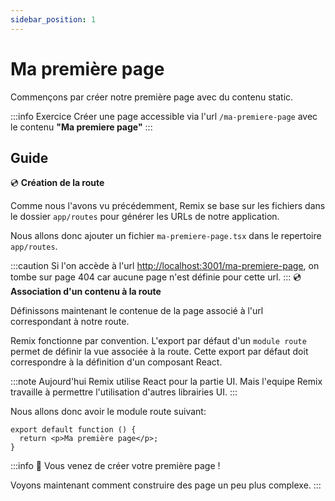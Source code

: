 ```yaml
---
sidebar_position: 1
---
```


# Ma première page

Commençons par créer notre première page avec du contenu static.

:::info Exercice
Créer une page accessible via l'url `/ma-premiere-page` avec le contenu **"Ma premiere page"**
:::

## Guide

💿 **Création de la route**

Comme nous l'avons vu précédemment, Remix se base sur les fichiers dans le dossier `app/routes` pour générer les URLs de notre application.

Nous allons donc ajouter un fichier `ma-premiere-page.tsx` dans le repertoire `app/routes`.

:::caution
Si l'on accède à l'url [http://localhost:3001/ma-premiere-page](http://localhost:3000/ma-premiere-page), on tombe sur page 404 car aucune page n'est définie pour cette url.
:::
💿 **Association d'un contenu à la route**

Définissons maintenant le contenue de la page associé à l'url correspondant à notre route.

Remix fonctionne par convention. L'export par défaut d'un `module route` permet de définir la vue associée à la route. Cette export par défaut doit correspondre à la définition d'un composant React.

:::note
Aujourd'hui Remix utilise React pour la partie UI. Mais l'equipe Remix travaille à permettre l'utilisation d'autres librairies UI.
:::

Nous allons donc avoir le module route suivant:

```tsx title="app/routes/ma-premiere-page.tsx"
export default function () {
  return <p>Ma première page</p>;
}
```

:::info 👏 Vous venez de créer votre première page !

Voyons maintenant comment construire des page un peu plus complexe.
:::
